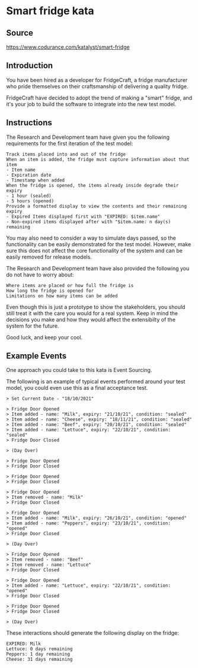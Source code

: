 # Smart fridge kata

## Source

https://www.codurance.com/katalyst/smart-fridge

## Introduction

You have been hired as a developer for FridgeCraft, a fridge manufacturer who pride themselves on their craftsmanship of delivering a quality fridge.

FridgeCraft have decided to adopt the trend of making a "smart" fridge, and it's your job to build the software to integrate into the new test model.

## Instructions

The Research and Development team have given you the following requirements for the first iteration of the test model:

    Track items placed into and out of the fridge
    When an item is added, the fridge must capture information about that item
    - Item name
    - Expiration date
    - Timestamp when added
    When the fridge is opened, the items already inside degrade their expiry
    - 1 hour (sealed)
    - 5 hours (opened)
    Provide a formatted display to view the contents and their remaining expiry
    - Expired Items displayed first with "EXPIRED: $item.name"
    - Non-expired items displayed after with "$item.name: n day(s) remaining

You may also need to consider a way to simulate days passed, so the functionality can be easily demonstrated for the test model. However, make sure this does not affect the core functionality of the system and can be easily removed for release models.

The Research and Development team have also provided the following you do not have to worry about:

    Where items are placed or how full the fridge is
    How long the fridge is opened for
    Limitations on how many items can be added

Even though this is just a prototype to show the stakeholders, you should still treat it with the care you would for a real system. Keep in mind the decisions you make and how they would affect the extensibilty of the system for the future.

Good luck, and keep your cool.

## Example Events

One approach you could take to this kata is Event Sourcing.

The following is an example of typical events performed around your test model,
you could even use this as a final acceptance test.

```
> Set Current Date - "18/10/2021"

> Fridge Door Opened
> Item added - name: "Milk", expiry: "21/10/21", condition: "sealed"
> Item added - name: "Cheese", expiry: "18/11/21", condition: "sealed"
> Item added - name: "Beef", expiry: "20/10/21", condition: "sealed"
> Item added - name: "Lettuce", expiry: "22/10/21", condition: "sealed"
> Fridge Door Closed

> (Day Over)

> Fridge Door Opened
> Fridge Door Closed

> Fridge Door Opened
> Fridge Door Closed

> Fridge Door Opened
> Item removed - name: "Milk"
> Fridge Door Closed

> Fridge Door Opened
> Item added - name: "Milk", expiry: "26/10/21", condition: "opened"
> Item added - name: "Peppers", expiry: "23/10/21", condition: "opened"
> Fridge Door Closed

> (Day Over)

> Fridge Door Opened
> Item removed - name: "Beef"
> Item removed - name: "Lettuce"
> Fridge Door Closed

> Fridge Door Opened
> Item added - name: "Lettuce", expiry: "22/10/21", condition: "opened"
> Fridge Door Closed

> Fridge Door Opened
> Fridge Door Closed

> (Day Over)

```

These interactions should generate the following display on the fridge:

```
EXPIRED: Milk
Lettuce: 0 days remaining
Peppers: 1 day remaining
Cheese: 31 days remaining
```
